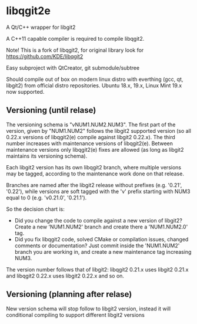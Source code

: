 # libqgit2e

A Qt/C++ wrapper for libgit2

A C++11 capable compiler is required to compile libqgit2.

Note! This is a fork of libqgit2, for original library look for https://github.com/KDE/libqgit2

Easy subproject with QtCreator, git submodule/subtree

Should compile out of box on modern linux distro with everthing (gcc, qt, libgit2) from official distro repositories. Ubuntu 18.x, 19.x, Linux Mint 19.x now supported.

## Versioning (until relase)

The versioning schema is "vNUM1.NUM2.NUM3". The first part of the version, given by "NUM1.NUM2" follows the libgit2 supported version (so all 0.22.x versions of libqgit2(e) compile against libgit2 0.22.x). The third number increases with maintenance versions of libqgit2(e). Between maintenance versions only libqgit2(e) fixes are allowed (as long as libgit2 maintains its versioning schema).

Each libgit2 version has its own libqgit2 branch, where multiple versions may be tagged, according to the maintenance work done on that release.

Branches are named after the libgit2 release without prefixes (e.g. '0.21', '0.22'), while versions are soft tagged with the 'v' prefix starting with NUM3 equal to 0 (e.g. 'v0.21.0', '0.21.1').

So the decision chart is:

* Did you change the code to compile against a new version of libgit2? Create a new 'NUM1.NUM2' branch and create there a 'NUM1.NUM2.0' tag.
* Did you fix libqgit2 code, solved CMake or compilation issues, changed comments or documentation? Just commit inside the 'NUM1.NUM2' branch you are working in, and create a new maintenance tag increasing NUM3.

The version number follows that of libgit2: libqgit2 0.21.x uses libgit2
0.21.x and libqgit2 0.22.x uses libgit2 0.22.x and so on.

## Versioning (planning after relase)

New version schema will stop follow to libgit2 version, instead it will conditional compiling to support different libgit2 versions
